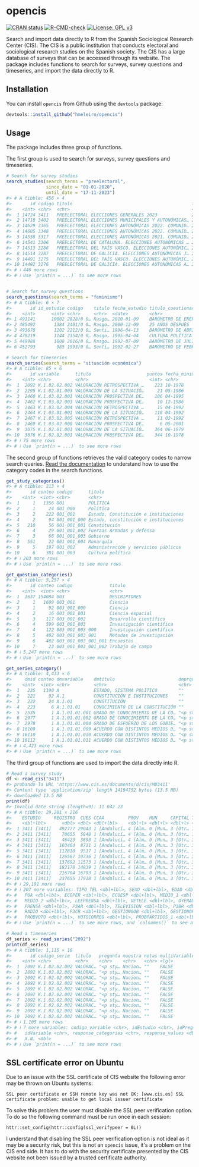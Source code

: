 # opencis

<!-- badges: start -->
[![CRAN status](https://www.r-pkg.org/badges/version/opencis)](https://CRAN.R-project.org/package=opencis)
[![R-CMD-check](https://github.com/hmeleiro/opencis/actions/workflows/R-CMD-check.yaml/badge.svg)](https://github.com/hmeleiro/opencis/actions/workflows/R-CMD-check.yaml)
[![License: GPL v3](https://img.shields.io/badge/License-GPLv3-blue.svg)](https://www.gnu.org/licenses/gpl-3.0)
<!-- badges: end -->

Search and import data directly to R from the Spanish Sociological Research Center (CIS). The CIS is a public institution that conducts electoral and sociological research studies on the Spanish society. The CIS has a large database of surveys that can be accessed through its website. The package includes functions to search for surveys, survey questions and timeseries, and import the data directly to R.

## Installation

You can install `opencis` from Github using the `devtools` package:

``` r
devtools::install_github("hmeleiro/opencis")
```


## Usage

The package includes three group of functions. 

The first group is used to search for surveys, survey questions and timeseries. 

``` r
# Search for survey studies
search_studies(search_terms = "preelectoral", 
               since_date = "01-01-2020", 
               until_date = "17-11-2023")
#> # A tibble: 456 × 4
#>       id codigo titulo                                             fecha     
#>    <int> <chr>  <chr>                                              <date>    
#>  1 14724 3411   PREELECTORAL ELECCIONES GENERALES 2023             2023-06-08
#>  2 14718 3402   PREELECTORAL ELECCIONES MUNICIPALES Y AUTONÓMICAS… 2023-04-10
#>  3 14629 3365   PREELECTORAL ELECCIONES AUTONÓMICAS 2022. COMUNID… 2022-05-17
#>  4 14605 3348   PREELECTORAL ELECCIONES AUTONÓMICAS 2022. COMUNID… 2022-01-07
#>  5 14558 3317   PREELECTORAL ELECCIONES AUTONÓMICAS 2021. COMUNID… 2021-03-19
#>  6 14541 3306   PREELECTORAL DE CATALUÑA. ELECCIONES AUTONÓMICAS … 2021-01-02
#>  7 14513 3286   PREELECTORAL DEL PAÍS VASCO. ELECCIONES AUTONÓMIC… 2020-06-10
#>  8 14514 3287   PREELECTORAL DE GALICIA. ELECCIONES AUTONÓMICAS J… 2020-06-10
#>  9 14491 3275   PREELECTORAL DEL PAÍS VASCO. ELECCIONES AUTONÓMIC… 2020-02-17
#> 10 14492 3276   PREELECTORAL DE GALICIA. ELECCIONES AUTONÓMICAS A… 2020-02-17
#> # ℹ 446 more rows
#> # ℹ Use `print(n = ...)` to see more rows


# Search for survey questions
search_questions(search_terms = "feminismo")
#> # A tibble: 6 × 7
#>       id id_estudio codigo    titulo fecha_estudio titulo_cuestionario series
#>    <int>      <int> <chr>     <chr>  <date>        <chr>               <list>
#> 1 491141      10002 2828/0 0… Rasgo… 2010-01-09    BARÓMETRO DE ENERO… <NULL>
#> 2 485492       1384 2401/0 0… Rasgo… 2000-12-09    25 AÑOS DESPUÉS     <NULL>
#> 3 493678       1202 2212/0 0… Senti… 1996-04-13    BARÓMETRO DE ABRIL… <NULL>
#> 4 479219       1144 2154/0 0… Rasgo… 1995-04-04    CULTURA POLÍTICA (… <NULL>
#> 5 449988       1008 2016/0 0… Rasgo… 1992-07-09    BARÓMETRO DE JULIO… <NULL>
#> 6 452793        985 1993/0 0… Senti… 1992-02-27    BARÓMETRO DE FEBRE… <NULL>

# Search for timeseries
search_series(search_terms = "situación económica")
#> # A tibble: 85 × 6
#>       id variable      titulo                     puntos fecha_minima fecha_maxima
#>    <int> <chr>         <chr>                       <int> <chr>        <chr>       
#>  1  2092 K.1.02.02.002 VALORACIÓN RETROSPECTIVA …    223 10-1978      03-2020     
#>  2  2295 K.1.02.01.003 VALORACIÓN DE LA SITUACIÓ…     21 05-1986      10-2019     
#>  3  2460 K.1.03.02.001 VALORACIÓN PROSPECTIVA DE…    106 04-1995      03-2020     
#>  4  2462 K.1.03.02.003 VALORACIÓN PROSPECTIVA DE…     10 12-1986      02-1999     
#>  5  2463 K.1.03.02.004 VALORACIÓN RETROSPECTIVA …     15 04-1992      01-2011     
#>  6  2464 K.1.03.01.001 VALORACIÓN DE LA SITUACIÓ…    118 04-1992      03-2020     
#>  7  2467 K.1.03.02.005 VALORACIÓN RETROSPECTIVA …     11 02-1992      02-1999     
#>  8  2469 K.1.03.02.008 VALORACIÓN PROSPECTIVA DE…      6 05-2001      11-2017     
#>  9  3075 K.1.02.01.001 VALORACIÓN DE LA SITUACIÓ…    364 06-1979      03-2020     
#> 10  3076 K.1.02.02.001 VALORACIÓN PROSPECTIVA DE…    344 10-1978      03-2020     
#> # ℹ 75 more rows
#> # ℹ Use `print(n = ...)` to see more rows
```

The second group of functions retrieves the valid category codes to narrow search queries. [Read the documentation](https://hmeleiro.github.io/opencis/reference/index.html#retrieve-categories) to understand how to use the category codes in the search functions.

``` r
get_study_categories()
#> # A tibble: 213 × 4
#>       id conteo codigo      titulo                              
#>    <int>  <int> <chr>       <chr>                               
#>  1     1   1356 001         POLÍTICA                            
#>  2     1     24 001_000     Política                            
#>  3     2    222 001_001     Estado, Constitución e instituciones
#>  4     2     94 001_001_000 Estado, constitución e instituciones
#>  5   210     56 001_001_001 Constitución                        
#>  6     4     29 001_001_002 Fuerzas Armadas y defensa           
#>  7     3     66 001_001_003 Gobierno                            
#>  8   551     22 001_001_004 Monarquía                           
#>  9     5    197 001_002     Administración y servicios públicos 
#> 10     6    301 001_003     Cultura política                    
#> # ℹ 203 more rows
#> # ℹ Use `print(n = ...)` to see more rows

get_question_categories()
#> # A tibble: 5,257 × 4
#>       id conteo codigo              titulo                  
#>    <int>  <int> <chr>               <chr>                   
#>  1  1637 154084 003                 DESCRIPTORES            
#>  2     1   1699 003_001             Ciencia                 
#>  3     1     92 003_001_000         Ciencia                 
#>  4     2     16 003_001_001         Ciencia espacial        
#>  5     3    117 003_001_002         Desarrollo científico   
#>  6     4    599 003_001_003         Investigación científica
#>  7     4    122 003_001_003_000     Investigación científica
#>  8     5    402 003_001_003_001     Métodos de investigación
#>  9     6    402 003_001_003_001_001 Encuestas               
#> 10     7     23 003_001_003_001_002 Trabajo de campo        
#> # ℹ 5,247 more rows
#> # ℹ Use `print(n = ...)` to see more rows

get_series_category()
#> # A tibble: 4,433 × 6
#>     dmid conteo dmvariable    dmtitulo                        dmprquestion dmindex
#>    <int>  <int> <chr>         <chr>                           <chr>        <chr>  
#>  1   235   1190 A             ESTADO, SISTEMA POLÍTICO        ""           001    
#>  2   221     92 A.1           CONSTITUCIÓN E INSTITUCIONES    ""           001_001
#>  3   222     24 A.1.01        CONSTITUCIÓN                    ""           001_00…
#>  4   223      6 A.1.01.01     CONOCIMIENTO DE LA CONSTITUCIÓN ""           001_00…
#>  5  2535      1 A.1.01.01.001 GRADO DE CONOCIMIENTO DE LA CO… "<p style=\… 001_00…
#>  6  2977      1 A.1.01.01.002 GRADO DE CONOCIMIENTO DE LA CO… "<p style=\… 001_00…
#>  7  2978      1 A.1.01.01.004 GRADO DE ESFUERZO DE LOS GOBIE… "<p style=\… 001_00…
#>  8 16109      1 A.1.01.01.009 ACUERDO CON DISTINTOS MEDIOS D… "<p style=\… 001_00…
#>  9 16110      1 A.1.01.01.010 ACUERDO CON DISTINTOS MEDIOS D… "<p style=\… 001_00…
#> 10 16112      1 A.1.01.01.011 ACUERDO CON DISTINTOS MEDIOS D… "<p style=\… 001_00…
#> # ℹ 4,423 more rows
#> # ℹ Use `print(n = ...)` to see more rows

```


The third group of functions are used to import the data directly into R. 

``` r
# Read a survey study
df <- read_cis("3411")
#> probando la URL 'https://www.cis.es/documents/d/cis/MD3411'
#> Content type 'application/zip' length 14194752 bytes (13.5 MB)
#> downloaded 13.5 MB
print(df)
#> Invalid date string (length=9): 11 042 23
#> # A tibble: 29,201 × 216
#>    ESTUDIO     REGISTRO  CUES CCAA         PROV    MUN     CAPITAL TAMUNI  ENTREV 
#>    <dbl+lbl>      <dbl> <dbl> <dbl+lbl>    <dbl+l> <dbl+l> <dbl+l> <dbl+l> <dbl+l>
#>  1 3411 [3411]   492777 29043 1 [Andalucí… 4 [Alm… 0 [Mun… 3 [Otr… 1 [Men… 0 [Ano…
#>  2 3411 [3411]    70655  5848 1 [Andalucí… 4 [Alm… 0 [Mun… 3 [Otr… 1 [Men… 0 [Ano…
#>  3 3411 [3411]    46423  3893 1 [Andalucí… 4 [Alm… 0 [Mun… 3 [Otr… 3 [10.… 0 [Ano…
#>  4 3411 [3411]   103464  8711 1 [Andalucí… 4 [Alm… 0 [Mun… 3 [Otr… 3 [10.… 0 [Ano…
#>  5 3411 [3411]   112810  9517 1 [Andalucí… 4 [Alm… 0 [Mun… 3 [Otr… 3 [10.… 0 [Ano…
#>  6 3411 [3411]   126567 10736 1 [Andalucí… 4 [Alm… 0 [Mun… 3 [Otr… 3 [10.… 0 [Ano…
#>  7 3411 [3411]   137692 11573 1 [Andalucí… 4 [Alm… 0 [Mun… 3 [Otr… 3 [10.… 0 [Ano…
#>  8 3411 [3411]   182178 14839 1 [Andalucí… 4 [Alm… 0 [Mun… 3 [Otr… 3 [10.… 0 [Ano…
#>  9 3411 [3411]   216764 16793 1 [Andalucí… 4 [Alm… 0 [Mun… 3 [Otr… 3 [10.… 0 [Ano…
#> 10 3411 [3411]   237655 17918 1 [Andalucí… 4 [Alm… 0 [Mun… 3 [Otr… 3 [10.… 0 [Ano…
#> # ℹ 29,191 more rows
#> # ℹ 207 more variables: TIPO_TEL <dbl+lbl>, SEXO <dbl+lbl>, EDAD <dbl+lbl>,
#> #   P0A <dbl+lbl>, ECOPER <dbl+lbl>, ECOESP <dbl+lbl>, MEDIO_1 <dbl+lbl>,
#> #   MEDIO_2 <dbl+lbl>, LEEPRENSA <dbl+lbl>, VETELE <dbl+lbl>, OYERADIO <dbl+lbl>,
#> #   PRENSA <dbl+lbl>, P3AR <dbl+lbl>, TELEVISION <dbl+lbl>, P3BR <dbl+lbl>,
#> #   RADIO <dbl+lbl>, P3CR <dbl+lbl>, GESTIONGOB <dbl+lbl>, GESTIONOPO <dbl+lbl>,
#> #   PROBVOTO <dbl+lbl>, VOTOCORREO <dbl+lbl>, PROBPARTIDOS_1 <dbl+lbl>, …
#> # ℹ Use `print(n = ...)` to see more rows, and `colnames()` to see all variable names

# Read a timeseries
df_series <- read_series("2092")
print(df_series)
#> # A tibble: 1,115 × 16
#>       id codigo_serie  titulo   pregunta muestra notas multiVariable estudio fecha
#>    <int> <chr>         <chr>    <chr>    <chr>   <chr> <lgl>         <chr>   <chr>
#>  1  2092 K.1.02.02.002 VALORAC… "<p sty… Nacion… ""    FALSE         1169/1  10-1…
#>  2  2092 K.1.02.02.002 VALORAC… "<p sty… Nacion… ""    FALSE         1169/1  10-1…
#>  3  2092 K.1.02.02.002 VALORAC… "<p sty… Nacion… ""    FALSE         1169/1  10-1…
#>  4  2092 K.1.02.02.002 VALORAC… "<p sty… Nacion… ""    FALSE         1169/1  10-1…
#>  5  2092 K.1.02.02.002 VALORAC… "<p sty… Nacion… ""    FALSE         1169/1  10-1…
#>  6  2092 K.1.02.02.002 VALORAC… "<p sty… Nacion… ""    FALSE         1189/0  06-1…
#>  7  2092 K.1.02.02.002 VALORAC… "<p sty… Nacion… ""    FALSE         1189/0  06-1…
#>  8  2092 K.1.02.02.002 VALORAC… "<p sty… Nacion… ""    FALSE         1189/0  06-1…
#>  9  2092 K.1.02.02.002 VALORAC… "<p sty… Nacion… ""    FALSE         1189/0  06-1…
#> 10  2092 K.1.02.02.002 VALORAC… "<p sty… Nacion… ""    FALSE         1189/0  06-1…
#> # ℹ 1,105 more rows
#> # ℹ 7 more variables: codigo_variable <chr>, idEstudio <chr>, idPregunta <chr>,
#> #   idVariable <chr>, response_categories <chr>, response_values <dbl>,
#> #   X.N. <dbl>
#> # ℹ Use `print(n = ...)` to see more rows
```


## SSL certificate error on Ubuntu
Due to an issue with the SSL certificate of CIS website the following error may be thrown on Ubuntu systems:
```
SSL peer certificate or SSH remote key was not OK: [www.cis.es] SSL certificate problem: unable to get local issuer certificate
```

To solve this problem the user must disable the SSL peer verification option. To do so the following command must be run once in each session:

```
httr::set_config(httr::config(ssl_verifypeer = 0L))
```

I understand that disabling the SSL peer verification option is not ideal as it may be a security risk, but this is not an `opencis` issue, it's a problem on the CIS end side. It has to do with the security certificate presented by the CIS website not been issued by a trusted certificate authority.
